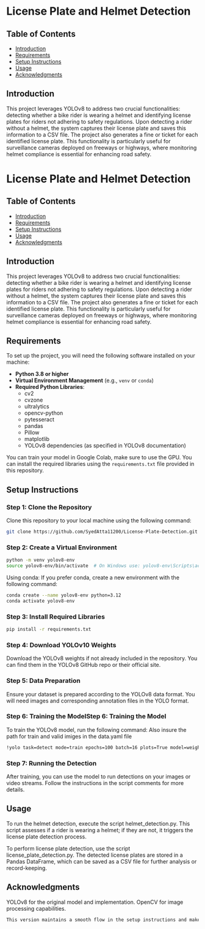 # License Plate and Helmet Detection

## Table of Contents
- [Introduction](#introduction)
- [Requirements](#requirements)
- [Setup Instructions](#setup-instructions)
- [Usage](#usage)
- [Acknowledgments](#acknowledgments)

## Introduction
This project leverages YOLOv8 to address two crucial functionalities: detecting whether a bike rider is wearing a helmet and identifying license plates for riders not adhering to safety regulations. Upon detecting a rider without a helmet, the system captures their license plate and saves this information to a CSV file. The project also generates a fine or ticket for each identified license plate. This functionality is particularly useful for surveillance cameras deployed on freeways or highways, where monitoring helmet compliance is essential for enhancing road safety.
# License Plate and Helmet Detection

## Table of Contents
- [Introduction](#introduction)
- [Requirements](#requirements)
- [Setup Instructions](#setup-instructions)
- [Usage](#usage)
- [Acknowledgments](#acknowledgments)

## Introduction
This project leverages YOLOv8 to address two crucial functionalities: detecting whether a bike rider is wearing a helmet and identifying license plates for riders not adhering to safety regulations. Upon detecting a rider without a helmet, the system captures their license plate and saves this information to a CSV file. The project also generates a fine or ticket for each identified license plate. This functionality is particularly useful for surveillance cameras deployed on freeways or highways, where monitoring helmet compliance is essential for enhancing road safety.

## Requirements
To set up the project, you will need the following software installed on your machine:

- **Python 3.8 or higher**
- **Virtual Environment Management** (e.g., `venv` or `conda`)
- **Required Python Libraries**:
  - cv2
  - cvzone
  - ultralytics
  - opencv-python
  - pytesseract
  - pandas
  - Pillow
  - matplotlib
  - YOLOv8 dependencies (as specified in YOLOv8 documentation)
    
You can train your model in Google Colab, make sure to use the GPU.
You can install the required libraries using the `requirements.txt` file provided in this repository.


## Setup Instructions

### Step 1: Clone the Repository
Clone this repository to your local machine using the following command:

```bash
git clone https://github.com/SyedAtta11200/License-Plate-Detection.git
```

### Step 2: Create a Virtual Environment

```bash
python -m venv yolov8-env
source yolov8-env/bin/activate  # On Windows use: yolov8-env\Scripts\activate
```
Using conda:
If you prefer conda, create a new environment with the following command:

```bash
conda create --name yolov8-env python=3.12
conda activate yolov8-env
```
### Step 3: Install Required Libraries

```bash
pip install -r requirements.txt
```

### Step 4: Download YOLOv10 Weights

Download the YOLOv8 weights if not already included in the repository. You can find them in the YOLOv8 GitHub repo or their official site.

### Step 5: Data Preparation

Ensure your dataset is prepared according to the YOLOv8 data format. You will need images and corresponding annotation files in the YOLO format.

### Step 6: Training the ModelStep 6: Training the Model

To train the YOLOv8 model, run the following command: Also insure the path for train and valid imiges in the data.yaml file
```bash
!yolo task=detect mode=train epochs=100 batch=16 plots=True model=weights/yolov8n.pt data=data.yaml
```

### Step 7: Running the Detection

After training, you can use the model to run detections on your images or video streams. Follow the instructions in the script comments for more details.

## Usage

To run the helmet detection, execute the script helmet_detection.py. This script assesses if a rider is wearing a helmet; if they are not, it triggers the license plate detection process.

To perform license plate detection, use the script license_plate_detection.py. The detected license plates are stored in a Pandas DataFrame, which can be saved as a CSV file for further analysis or record-keeping.

## Acknowledgments

YOLOv8 for the original model and implementation.
OpenCV for image processing capabilities.

```bash
This version maintains a smooth flow in the setup instructions and makes it easy for users to follow along. Feel free to adjust any sections as needed!
```
